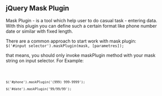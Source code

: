 <h2> jQuery Mask Plugin </h2>

<p>
Mask Plugin - is a tool which help user to do casual task - entering data. With this plugin you can define such a certain format 
like phone number date or similar with fixed length.
</p>

There are a common approach to start work with mask plugin:
<code>
    $('#input selector').maskPlugin(mask, [parametres]);
</code>

that means, you should only invoke maskPlugin method with your mask string on input selector.
For Example: 

<code>

    $('#phone').maskPlugin('(999) 999-9999');

    $('#date').maskPlugin('99/99/99');
</code>  
